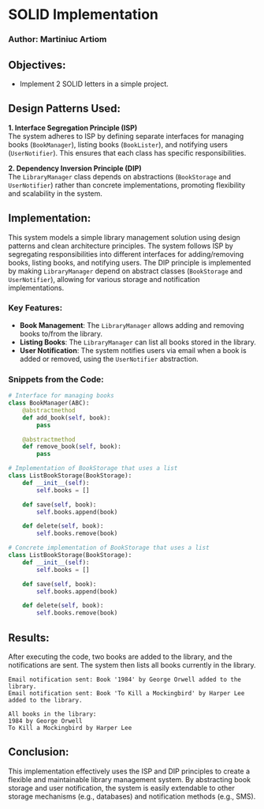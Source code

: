 # SOLID Implementation

### Author: Martiniuc Artiom

## Objectives:
- Implement 2 SOLID letters in a simple project.

## Design Patterns Used:

**1. Interface Segregation Principle (ISP)**  
The system adheres to ISP by defining separate interfaces for managing books (`BookManager`), listing books (`BookLister`), and notifying users (`UserNotifier`). This ensures that each class has specific responsibilities.

**2. Dependency Inversion Principle (DIP)**  
The `LibraryManager` class depends on abstractions (`BookStorage` and `UserNotifier`) rather than concrete implementations, promoting flexibility and scalability in the system.

## Implementation:

This system models a simple library management solution using design patterns and clean architecture principles. The system follows ISP by segregating responsibilities into different interfaces for adding/removing books, listing books, and notifying users. The DIP principle is implemented by making `LibraryManager` depend on abstract classes (`BookStorage` and `UserNotifier`), allowing for various storage and notification implementations.

### Key Features:
- **Book Management**: The `LibraryManager` allows adding and removing books to/from the library.
- **Listing Books**: The `LibraryManager` can list all books stored in the library.
- **User Notification**: The system notifies users via email when a book is added or removed, using the `UserNotifier` abstraction.

### Snippets from the Code:

```python
# Interface for managing books
class BookManager(ABC):
    @abstractmethod
    def add_book(self, book):
        pass

    @abstractmethod
    def remove_book(self, book):
        pass
```
```python
# Implementation of BookStorage that uses a list
class ListBookStorage(BookStorage):
    def __init__(self):
        self.books = []

    def save(self, book):
        self.books.append(book)

    def delete(self, book):
        self.books.remove(book)
```
```python
# Concrete implementation of BookStorage that uses a list
class ListBookStorage(BookStorage):
    def __init__(self):
        self.books = []

    def save(self, book):
        self.books.append(book)

    def delete(self, book):
        self.books.remove(book)
```
## Results:
After executing the code, two books are added to the library, and the notifications are sent.
The system then lists all books currently in the library.

```commandline
Email notification sent: Book '1984' by George Orwell added to the library.
Email notification sent: Book 'To Kill a Mockingbird' by Harper Lee added to the library.

All books in the library:
1984 by George Orwell
To Kill a Mockingbird by Harper Lee
```

## Conclusion:
This implementation effectively uses the ISP and DIP principles to create a flexible and maintainable library management system. By abstracting book storage and user notification, the system is easily extendable to other storage mechanisms (e.g., databases) and notification methods (e.g., SMS).
